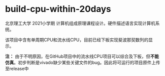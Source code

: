 # build-cpu-within-20days
北京理工大学 2021小学期 计算机组成原理课程设计。硬件描述语言实现计算机系统。

该项目中含有单周期CPU和流水线CPU，目前已经下板实现斐波那契数列的显示。

**注：** 由于不明原因，在GitHub项目中的流水线CPU项目可以综合及下板，但**不能仿真**。初步判断是vivado缺少某些关键文件的bug。因此将可运行的项目原件上传至release中
